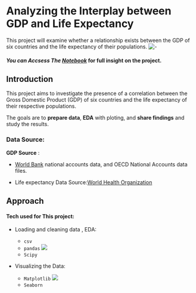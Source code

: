 
# Analyzing the Interplay between GDP and Life Expectancy

This project will examine whether a relationship exists between the GDP of six countries and the life expectancy of their populations.
![-]('visual.png')

#### *You can Accsess The [Notebook](life_expectancy_gdp.ipynb)*   for full insight on the project.







## Introduction

This project aims to investigate the presence of a correlation between the Gross Domestic Product (GDP) of six countries and the life expectancy of their respective populations.

The goals are to **prepare data**, **EDA** with ploting, and **share findings** and study the results.


### Data Source:
**GDP Source** :
- [World Bank](https://data.worldbank.org/indicator/NY.GDP.MKTP.CD) national accounts data, and OECD National Accounts data files.

- Life expectancy Data Source:[World Health Organization](http://apps.who.int/gho/data/node.main.688)

## Approach 

#### Tech used for This project:
- Loading and cleaning data , EDA:
    - `csv` 
    - `pandas`  ![]('pandas_logo.svg.png')
    - `Scipy`  

- Visualizing the Data:
    - `Matplotlib` ![]('matplotlib.png')
    - `Seaborn`




